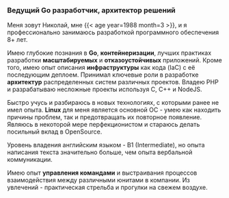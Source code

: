 ### Ведущий Go разработчик, архитектор решений

Меня зовут Николай, мне {{< age year=1988 month=3 >}}, и я профессионально занимаюсь разработкой программного обеспечения 8+ лет.

Имею глубокие познания в **Go**, **контейнеризации**, лучших практиках разработки **масштабируемых** и **отказоустойчивых** приложений. Кроме того, имею опыт описания **инфраструктуры** как кода (IaC) с её последующим деплоем. Принимал ключевые роли в разработке **архитектур** распределенных систем различных проектов. Владею PHP и разрабатываю несложные проекты используя C, C++ и NodeJS.

Быстро учусь и разбираюсь в новых технологиях, с которыми ранее не имел опыта. **Linux** для меня является основной ОС - умею как находить причины проблем, так и предотвращать их повторное появление. Являюсь в некоторой мере перфекционистом и стараюсь делать посильный вклад в OpenSource.

Уровень владения английским языком - B1 (Intermediate), но опыта написания текста значительно больше, чем опыта вербальной коммуникации.

Имею опыт **управления командами** и выстраивания процессов взаимодействия между различными юнитами в компании. Из увлечений - практическая стрельба и прогулки на свежем воздухе.
